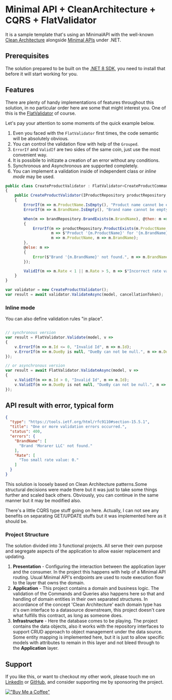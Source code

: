 # Minimal API + CleanArchitecture + CQRS + FlatValidator

It is a sample template that's using an MinimalAPI with the well-known [Clean Architecture](https://blog.cleancoder.com/uncle-bob/2012/08/13/the-clean-architecture.html) alongside [Minimal APIs](https://docs.microsoft.com/en-us/aspnet/core/fundamentals/minimal-apis) under .NET.

## Prerequisites

The solution prepared to be built on the [.NET 8 SDK](https://dotnet.microsoft.com/download/dotnet/8.0), you need to install that before it will start working for you. 

## Features 

There are plenty of handy implementations of features throughout this solution, in no particular order here are some that might interest you.
One of this is the [FlatValidator](https://www.nuget.org/packages/FlatValidator/) of course. 

Let's pay your attention to some moments of the quick example below.

1. Even you faced with the `FlatValidator` first times, the code semantic will be absolutely obvious.
2. You can control the validation flow with help of the `Grouped`.
3. `ErrorIf` and `ValidIf` are two sides of the same coin, just use the most convenient way.
4. It is possibile to initizate a creation of an error without any conditions.
5. Synchronous and Asynchronous are supported completely.
6. You can implement a validation inside of independent class or _inline mode_ may be used.

```js
public class CreateProductValidator : FlatValidator<CreateProductCommand>
{
    public CreateProductValidator(IProductRepository productRepository, IBrandRepository brandRepository)
    {
        ErrorIf(m => m.ProductName.IsEmpty(), "Product name cannot be empty.", m => m.ProductName);
        ErrorIf(m => m.BrandName.IsEmpty(), "Brand name cannot be empty.", m => m.BrandName);

        When(m => brandRepository.BrandExists(m.BrandName), @then: m =>
        {
            ErrorIf(m => productRepository.ProductExists(m.ProductName, m.BrandName), 
                    m => $"Product '{m.ProductName}' for '{m.BrandName}' already exists.", 
                    m => m.ProductName, m => m.BrandName);
        },
        @else: m =>
        {
            Error($"Brand '{m.BrandName}' not found.", m => m.BrandName);
        });

        ValidIf(m => m.Rate < 1 || m.Rate > 5, m => $"Incorrect rate value: {m.Rate}.", m => m.Rate);
    }
}

var validator = new CreateProductValidator();
var result = await validator.ValidateAsync(model, cancellationToken);

```


### Inline mode

You can also define validation rules "in place".

```js

// synchronous version
var result = FlatValidator.Validate(model, v =>
{
    v.ErrorIf(m => m.Id <= 0, "Invalid Id", m => m.Id);
    v.ErrorIf(m => m.DueBy is null, "DueBy can not be null.", m => m.DueBy);
});

// or asynchronous version
var result = await FlatValidator.ValidateAsync(model, v =>
{
    v.ValidIf(m => m.Id > 0, "Invalid Id", m => m.Id);
    v.ValidIf(m => m.DueBy is not null, "DueBy can not be null.", m => m.DueBy);
});

```

## API result with error, typical form

```json
{
  "type": "https://tools.ietf.org/html/rfc9110#section-15.5.1",
  "title": "One or more validation errors occurred.",
  "status": 400,
  "errors": {
    "BrandName": [
      "Brand 'Morarer LLC' not found."
    ],
    "Rate": [
      "Too small rate value: 0."
    ]
  }
}
```

This solution is loosely based on Clean Architecture patterns.Some structural decisions were made there but it was just to take some things further and scaled back others. Obviously, you can continue in the same manner but it may be modified also. 

There's a little CQRS type stuff going on here. Actually, I can not see any benefits on separating GET/UPDATE stuffs but it was implemented here as it should be.

### Project Structure

The solution divided into 3 functional projects. All serve their own purpose and segregate aspects of the application to allow easier replacement and updating.

1. **Presentation** - Configuring the interaction between the application layer and the consumer. In the project this happens with help of a Minimal API routing. Usual Minimal API's endpoints are used to route execution flow to the layer that owns the domain.
2. **Application** - This project contains a domain and business logic.  The validation of the Commands and Queries also happens here so that and handling of domain entities in their own separated structures.  In accordance of the concept 'Clean Architecture' each domain type has it's own interface to a datasource downstream, this project doesn't care what fulfills this contract, as long as someone does.
3. **Infrastructure** - Here the database comes to be playing.  The project contains the data objects, also it works with the repository interfaces to support CRUD approach to object management under the data source.  Some entity mapping is implemented here, but it is just to allow specific models with attributes to remain in this layer and not bleed through to the **Application** layer.

## Support

If you like this, or want to checkout my other work, please touch me on [LinkedIn](https://www.linkedin.com/in/ilya-rudenka/) or [GitHub](https://github.com/belset), and consider supporting me by sponsoring the project.

[!["Buy Me a Coffee"](https://cdn.buymeacoffee.com/buttons/v2/default-yellow.png)](https://www.buymeacoffee.com/belset)
